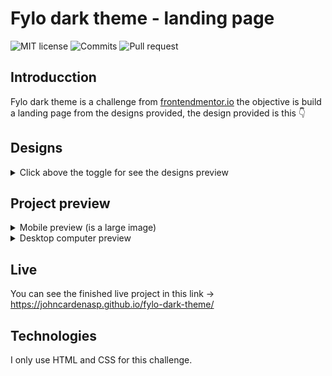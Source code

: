 # Fylo dark theme - landing page
![MIT license](https://img.shields.io/badge/License-MIT-blue.svg) ![Commits](https://img.shields.io/badge/commits-13-green.svg) ![Pull request](https://img.shields.io/badge/pull%20request-2%20closed-red.svg)

## Introducction
Fylo dark theme is a challenge from [frontendmentor.io](https://www.frontendmentor.io/ "frontendmentor.io") the objective is build a landing page from the designs provided, the design provided is this 👇

## Designs
<details>
<summary>Click above the toggle for see the designs preview</summary>
<h2>Mobile design</h2>
<img src="https://res.cloudinary.com/dz209s6jk/image/upload/v1554379663/Challenges/y1e2qkn6a13fyjbegdmo.jpg" />

<h2>Desktop design</h2>
<img src="https://res.cloudinary.com/dz209s6jk/image/upload/v1554379663/Challenges/r2ntg9yanvjruk8rbdxn.jpg" />
</details>

## Project preview
<details>
  <summary>Mobile preview (is a large image)</summary>  
  <img src="https://i.imgur.com/9fHSYJ9.png" />
</details>

<details>
  <summary>Desktop computer preview</summary>
  <img src="https://i.imgur.com/3mHXy8G.png" />
</details>


## Live
You can see the finished  live project in this link -> https://johncardenasp.github.io/fylo-dark-theme/

## Technologies
I only use HTML and CSS for this challenge.
